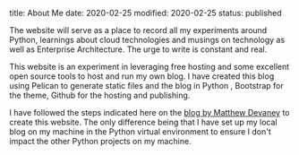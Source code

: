 title: About Me
date: 2020-02-25
modified: 2020-02-25
status: published

The website will serve as a place to record all my experiments around Python, learnings about cloud technologies and musings on technology as well as Enterprise Architecture. The urge to write is constant and real. 

This website is an experiment in leveraging free hosting and some excellent open source tools to host and run my own blog. I have created this blog using Pelican to generate static files and the blog in Python , Bootstrap for the theme, Github for the hosting and publishing.

I have followed the steps indicated here on the [blog by Matthew Devaney](https://matthewdevaney.com/posts/2019/03/04/build-a-blog-with-pelican-and-python-pt-1-installation-theme/ "blog by Matthew Devaney")  to create this website. The only difference being that I have set up my local blog on my machine in the Python virtual environment to ensure I don't impact the other Python projects on my machine. 



